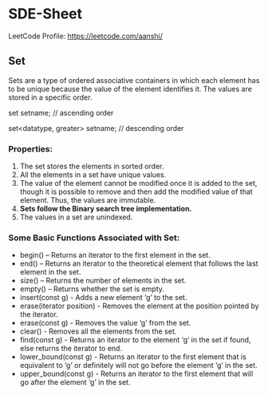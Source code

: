 # SDE-Sheet
LeetCode Profile: https://leetcode.com/aanshi/

## Set
Sets are a type of ordered associative containers in which each element has to be unique because the value of the element identifies it. The values are stored in a specific order. 

set<datatype> setname; // ascending order

set<datatype, greater<datatype>> setname; // descending order

### Properties:
<ol>
<li>The set stores the elements in sorted order.</li>
<li>All the elements in a set have unique values.</li>
<li>The value of the element cannot be modified once it is added to the set, though it is possible to remove and then add the modified value of that element. Thus, the values are immutable.</li>
<li><b>Sets follow the Binary search tree implementation.</b></li>
<li>The values in a set are unindexed.</li>
</ol>

### Some Basic Functions Associated with Set: 
<ul>
<li>begin() – Returns an iterator to the first element in the set.</li>
<li>end() – Returns an iterator to the theoretical element that follows the last element in the set.</li>
<li>size() – Returns the number of elements in the set.</li>
<li>empty() – Returns whether the set is empty.</li>
<li>insert(const g) - Adds a new element ‘g’ to the set.</li>
<li>erase(iterator position) - Removes the element at the position pointed by the iterator.</li>
<li>erase(const g) - Removes the value ‘g’ from the set.</li>
<li>clear() - Removes all the elements from the set.</li>
<li>find(const g) - Returns an iterator to the element ‘g’ in the set if found, else returns the iterator to end.</li>
<li>lower_bound(const g) - Returns an iterator to the first element that is equivalent to ‘g’ or definitely will not go before the element ‘g’ in the set.</li>
<li>upper_bound(const g) - Returns an iterator to the first element that will go after the element ‘g’ in the set.</li>
</ul>
